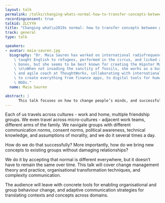 ```yaml
---
layout: talk
permalink: /talks/changing-whats-normal-how-to-transfer-concepts-between-groups
recordingconsent: true
talkid: ZLCYYH
title: "Changing what\u2019s normal: how to transfer concepts between groups"
track: general
type: talk

speakers:
- avatar: maia-sauren.jpg
  biography: "Dr. Maia Sauren has worked on international radiofrequency safety standards,\
    \ taught English to refugees, performed in the circus, and licked a lot of dinosaur\
    \ bones, but she seems to be best known for creating the Hipster Map of Melbourne.\
    \ \n\nWhen not invading the sanctity of fossils, she works as a business analyst\
    \ and agile coach at ThoughtWorks, collaborating with international software teams\
    \ to create everything from finance apps, to digital tools for humanitarian medical\
    \ NGOs."
  name: Maia Sauren

abstract: | 
      This talk focuses on how to change people’s minds, and successfully introduce new concepts to groups and individuals without damaging relationships.
---
```


Each of us travels across cultures - work and home, multiple friendship groups. We even travel across micro-cultures - adjacent work teams, different arms of the family. We navigate groups with different communication norms, consent norms, political awareness, technical knowledge, and assumptions of morality, and we do it several times a day. 

How do we do that successfully? More importantly, how do we bring new concepts to existing groups without damaging relationships? 

We do it by accepting that normal is different everywhere, but it doesn’t have to remain the same over time. This talk will cover change management theory and practice, organisational transformation techniques, and complexity communication.

The audience will leave with concrete tools for enabling organisational and group behaviour change, and adaptive communication strategies for translating contexts and concepts across domains.
